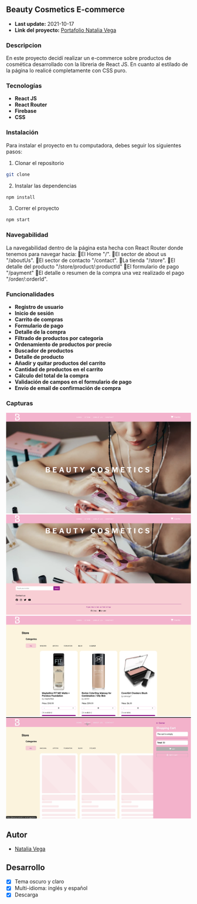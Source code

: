 ## Beauty Cosmetics E-commerce
- **Last update:** 2021-10-17
- **Link del proyecto:** [Portafolio Natalia Vega](https://beautycosmetics.vercel.app/)

### Descripcion
En este proyecto decidí realizar un e-commerce sobre productos de cosmética desarrollado con la libreria de React JS. En cuanto al estilado de la página lo realicé completamente con CSS puro. 

### Tecnologías
- **React JS**
- **React Router**
- **Firebase**
- **CSS**

### Instalación
Para instalar el proyecto en tu computadora, debes seguir los siguientes pasos:
1. Clonar el repositorio
```bash
git clone
```
2. Instalar las dependencias
```bash
npm install
```
3. Correr el proyecto
```bash
npm start
```

### Navegabilidad
La navegabilidad dentro de la página esta hecha con React Router donde tenemos para navegar hacia:
    📍El Home "/".
    📍El sector de about us "/aboutUs".
    📍El sector de contacto "/contact".
    📍La tienda "/store".
    📍El detalle del producto "/store/product/:productId"
    📍El formulario de pago "/payment"
    📍El detalle o resumen de la compra una vez realizado el pago "/order/:orderId".

### Funcionalidades
- **Registro de usuario**
- **Inicio de sesión**
- **Carrito de compras**
- **Formulario de pago**
- **Detalle de la compra**
- **Filtrado de productos por categoría**
- **Ordenamiento de productos por precio**
- **Buscador de productos**
- **Detalle de producto**
- **Añadir y quitar productos del carrito**
- **Cantidad de productos en el carrito**
- **Cálculo del total de la compra**
- **Validación de campos en el formulario de pago**
- **Envío de email de confirmación de compra**

### Capturas
![Captura 1](./screenshots/1.png)
![Captura 2](./screenshots/2.png)
![Captura 3](./screenshots/3.png)
![Captura 4](./screenshots/4.png)

## Autor
- [Natalia Vega](https://www.linkedin.com/in/nataliacamilavega/)

## Desarrollo
- [x] Tema oscuro y claro
- [x] Multi-idioma: inglés y español
- [x] Descarga